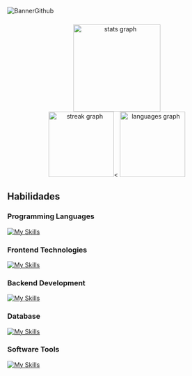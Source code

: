 
![BannerGithub](https://github.com/AlexandrHM/AlexandrHM/assets/44487342/d540eba9-2795-4b4a-b181-d2334efe8390)

###

<div align="center">
  <img src="https://github-readme-stats.vercel.app/api?username=AlexandrHM&hide_title=false&hide_rank=false&show_icons=true&include_all_commits=true&count_private=true&disable_animations=false&theme=dark&locale=en&hide_border=false" height="200" alt="stats graph"  />
  <br>
  <img src="https://streak-stats.demolab.com?user=AlexandrHM&locale=en&mode=daily&theme=dark&hide_border=false&border_radius=5" height="150" alt="streak graph"  /><
  <img src="https://github-readme-stats.vercel.app/api/top-langs?username=AlexandrHM&locale=en&hide_title=false&layout=compact&card_width=320&langs_count=5&theme=dark&hide_border=false" height="150" alt="languages graph"  />
</div>

###
<h2>Habilidades</h2>

<h3 align='left'> Programming Languages </h3>

[![My Skills](https://skillicons.dev/icons?i=js,java,py)](https://skillicons.dev)
###

<h3 align='left'> Frontend Technologies </h3>

[![My Skills](https://skillicons.dev/icons?i=react,vite,html,css)](https://skillicons.dev)
###

<h3 align='left'> Backend Development </h3>

[![My Skills](https://skillicons.dev/icons?i=spring,nodejs)](https://skillicons.dev)
###

<h3 align='left'> Database </h3>

[![My Skills](https://skillicons.dev/icons?i=postgresql,mysql)](https://skillicons.dev)

###
<h3 align='left'> Software Tools </h3>

[![My Skills](https://skillicons.dev/icons?i=linux,git,github,postman,photoshop,figma)](https://skillicons.dev)
